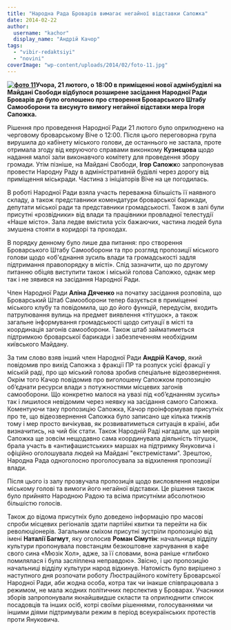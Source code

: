 ```yaml
---
title: "Народна Рада Броварів вимагає негайної відставки Сапожка"
date: 2014-02-22
author: 
  username: "kachor"
  display_name: "Андрій Качор"
tags: 
  - "vibir-redaktsiyi"
  - "novini"
coverImage: "wp-content/uploads/2014/02/foto-11.jpg"
---
```


**[![фото 11](https://mpz.brovary.org/wp-content/uploads/2014/02/foto-11.jpg)](https://mpz.brovary.org/wp-content/uploads/2014/02/foto-11.jpg)Учора, 21 лютого, о 18:00 в приміщенні нової адмінбудівлі на Майдані Свободи відбулося розширене засідання Народної Ради Броварів де було оголошено про створення Броварського Штабу Самооборони та висунуто вимогу негайної відставки мера Ігоря Сапожка.**

Рішення про проведення Народної Ради 21 лютого було оприлюднено на черговому броварському Віче о 12:00. Після цього переговорна група вирушила до кабінету міського голови, де останнього не застала, проте отримала згоду від керуючого справами виконкому **Кузнєцова** щодо надання малої зали виконавчого комітету для проведення збору громади. Утім пізніше, на Майдані Свободи, **Ігор Сапожк**о запропонував провести Народну Раду в адміністративній будівлі через дорогу від приміщення міськради. Частина з ініціаторів Віче на це погодилась.

В роботі Народної Ради взяла участь переважна більшість її наявного складу, а також представники комендатури броварської барикади, депутати міської ради та представники громадськості. Також в залі були присутні «розвідники» від влади та працівники провладної телестудії «Наше місто». Зала ледве вмістила усіх бажаючих, частина людей була змушена стояти в коридорі та проходах.

В порядку денному було лише два питання: про створення Броварського Штабу Самооборони та про розгляд пропозиції міського голови щодо «об'єднання зусиль влади та громадськості задля підтримання правопорядку в місті». Слід зазначити, що по другому питанню обіцяв виступити також і міській голова Сапожко, однак мер так і не зявився на засідання Народної Ради.

Член Народної Ради **Аліна Дяченко** на початку засідання розповіла, що Броварський Штаб Самооборони тепер базується в приміщенні міського клубу та повідомила, що до його функцій, передусім, входить патрулювання вулиць на предмет виявлення «тітушок», а також загальне інформування громадськості щодо ситуації в місті та координація загонів самооборони. Також штаб займатиметься підтримкою броварської барикади і забезпеченням необхідним київського Майдану.

За тим слово взяв інший член Народної Ради **Андрій Качор**, який повідомив про вихід Сапожка з фракції ПР та розпуск усієї фракції у міській раді, про що міський голова зробив спеціальне відеозвернення. Окрім того Качор повідомив про виголошену Сапожком пропозицію об’єднати ресурси влади з потужностями місцевих загонів самооборони. Що конкретно малося на увазі під «об’єднанням зусиль» так і лишилося невідомим через неявку на засідання самого Сапожка. Коментуючи таку пропозицію Сапожка, Качор проінформував присутніх про те, що відеозвернення Сапожка було записано ще кілька тижнів тому і мер просто вичікував, як розвиватиметься ситуація в країні, аби визначитись, на чий бік стати. Також Народній Раді нагадали, що мерія Сапожка ще зовсім нещодавно сама координувала діяльність тітушок, брала участь в «антифашистських» маршах на підтримку Януковича і офіційно оголошувала людей на Майдані "екстремістами". Зрештою, Народна Рада одноголосно проголосувала за відхилення пропозиції влади.

Після цього із залу прозвучала пропозиція щодо висловлення недовіри міському голові та вимоги його негайної відставки. Це рішення також було прийнято Народною Радою та всіма присутніми абсолютною більшістю голосів.

Також до відома присутніх було доведено інформацію про масові спроби місцевих регіоналів здати партійні квитки та перейти на бік революціонерів. Загальним сміхом присутні зустріли пропозицію від імені **Наталії Багмут**, яку оголосив **Роман Сімутін**: начальниця відділу культури пропонувала повстанцям безкоштовне харчування в кафе свого сина «Мюзік Хол», адже, за її словами, вона раніше «глибоко помилялася і була засліплена неправдою». Звісно, і цю пропозицію начальниці відділу культури народ відкинув. Натомість було вирішено з наступного дня розпочати роботу Люстраційного комітету Броварської Народної Ради, аби жодна особа, котра так чи інакше співпрацювала з режимом, не мала жодних політичних перспектив у Броварах. Учасники зборів запропонували якнайшвидше скласти та оприлюднити список посадовців та інших осіб, котрі своїми рішеннями, голосуваннями чи іншими діями підтримували режим в період всеукраїнських протестів проти Януковича.
